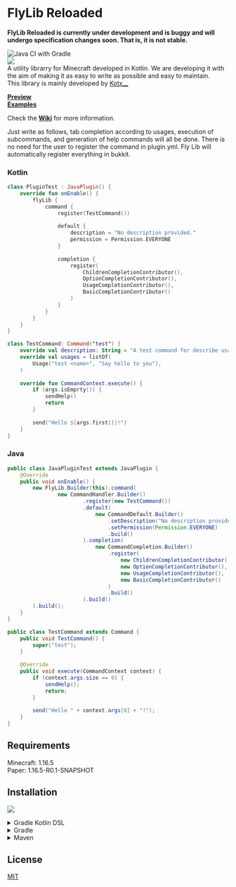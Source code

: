 # FlyLib Reloaded

__**FlyLib Reloaded is currently under development and is buggy and will undergo specification changes soon. That is, it is not stable.**__

![Java CI with Gradle](https://github.com/TeamKun/flylib-reloaded/workflows/Java%20CI%20with%20Gradle/badge.svg)  
[![](https://jitpack.io/v/TeamKun/flylib-reloaded.svg)](https://jitpack.io/#TeamKun/flylib-reloaded)  
A utility librarry for Minecraft developed in Kotlin. We are developing it with the aim of making it as easy to write as possible and easy to
maintain.  
This library is mainly developed by [Kotx\_\_](https://twitter.com/kotx__)

**[Preview](https://imgur.com/Wy5yUvI)**  
**[Examples](https://github.com/TeamKun/flylib-reloaded/tree/master/TestServer)**

Check the **[Wiki](https://github.com/TeamKun/flylib-reloaded/wiki/FlyLib-Reloaded-Docs:-Welcome)** for more information.

Just write as follows, tab completion according to usages, execution of subcommands, and generation of help commands will all be done. There is no
need for the user to register the command in plugin.yml. Fly Lib will automatically register everything in bukkit.

### Kotlin
```kotlin
class PluginTest : JavaPlugin() {
    override fun onEnable() {
        flyLib {
            command {
                register(TestCommand())
                
                default {
                    description = "No description provided."
                    permission = Permission.EVERYONE
                }
                
                completion {
                    register(
                        ChildrenCompletionContributor(),
                        OptionCompletionContributor(),
                        UsageCompletionContributor(),
                        BasicCompletionContributor()
                    )
                }
            }
        }
    }
}

class TestCommand: Command("test") {
    override val description: String = "A test command for describe usage"
    override val usages = listOf(
        Usage("test <name>", "Say hello to you"),
    )
    
    override fun CommandContext.execute() {
        if (args.isEmprty()) {
            sendHelp()
            return
        }
        
        send("Hello ${args.first()}!")
    }
}
```

### Java
```java
public class JavaPluginTest extends JavaPlugin {
    @Override
    public void onEnable() {
        new FlyLib.Builder(this).command(
                new CommandHandler.Builder()
                        .register(new TestCommand())
                        .default(
                            new CommandDefault.Builder()
                                .setDescription("No description provided")
                                .setPermission(Permission.EVERYONE)
                                .build()
                        ).completion(
                            new CommandCompletion.Builder()
                                .register(
                                    new ChildrenCompletionContributor(),
                                    new OptionCompletionContributor(),
                                    new UsageCompletionContributor(),
                                    new BasicCompletionContributor()
                                )
                                .build()
                        ).build()
        ).build();
    }
}

public class TestCommand extends Command {
    public void TestCommand() {
        super("test");
    }
    
    @Override
    public void execute(CommandContext context) {
        if (context.args.size == 0) {
            sendHelp();
            return;
        }
        
        send("Hello " + context.args[0] + "!");
    }
}
```

## Requirements

Minecraft: 1.16.5  
Paper: 1.16.5-R0.1-SNAPSHOT

## Installation

[![](https://jitpack.io/v/TeamKun/flylib-reloaded.svg)](https://jitpack.io/#TeamKun/flylib-reloaded)  

<details>
<summary>Gradle Kotlin DSL</summary>
<div>

```gradle
repositories {
    maven("https://jitpack.io")
}
```
```gradle
dependencies {
    implementation("com.github.TeamKun:flylib-reloaded:<VERSION>")
}

```
</div>
</details>

<details>
<summary>Gradle</summary>
<div>

```gradle
repositories {
    maven { url "https://jitpack.io" }
}
```
```gradle
dependencies {
    implementation "com.github.TeamKun:flylib-reloaded:<VERSION>"
}

```
</div>
</details>

<details>
<summary>Maven</summary>
<div>

```maven
<repositories>
    <repository>
        <id>jitpack.io</id>
        <url>https://jitpack.io</url>
    </repository>
</repositories>
```
```maven
<dependency>
    <groupId>com.github.TeamKun</groupId>
    <artifactId>flylib-reloaded</artifactId>
    <version>VERSION</version>
</dependency>

```
</div>
</details>

## License

[MIT](https://github.com/TeamKun/flylib-reloaded/blob/master/LICENSE)
